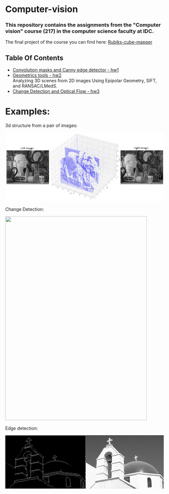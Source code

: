 # Computer-vision
### This repository contains the assignments from the "Computer vision" course (217) in the computer science faculty at IDC.

The final project of the course you can find here: [Rubiks-cube-mapper](https://github.com/freddd1/Rubiks-cube-mapper)

## Table Of Contents
* [Convolution masks and Canny edge detector - hw1](https://github.com/freddd1/Computer-vision/tree/main/convolution-mask-and-canny-edge)
* [Geometrics tools - hw2](https://github.com/freddd1/Computer-vision/tree/main/geometric-tools) <br> Analyzing 3D scenes from 2D images Using Epipolar Geometry,
SIFT, and RANSAC/LMedS.
* [Change Detection and Optical Flow - hw3](https://github.com/freddd1/Computer-vision/tree/main/change-detection-and-optical-flow)

# Examples:

3d structure from a pair of images:

![Alt Text](https://github.com/freddd1/Computer-vision/blob/main/geometric-tools/images/results.png)


Change Detection:

<img src="https://github.com/freddd1/Computer-vision/blob/main/change-detection-and-optical-flow/DATA/change-detection.gif" width="450" height="650" />



Edge detection:

![Alt Text](https://github.com/freddd1/Computer-vision/blob/main/convolution-mask-and-canny-edge/images/results.png)


